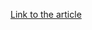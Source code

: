 [Link to the article](https://news.sophos.com/en-us/2024/09/06/atomic-macos-stealer-leads-sensitive-data-theft-on-macos/)

